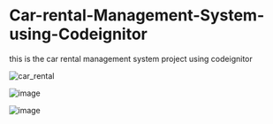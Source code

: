 # Car-rental-Management-System-using-Codeignitor

this is the car rental management system project using codeignitor

![car_rental](https://github.com/ganeshkumar2022/Car-rental-Management-System-using-Codeignitor/assets/118204387/9e0ed9e2-1f76-4e63-ab09-da25a91965c2)

![image](https://github.com/ganeshkumar2022/Car-rental-Management-System-using-Codeignitor/assets/118204387/1187f934-243c-4000-9d69-8db7af9460dc)

![image](https://github.com/ganeshkumar2022/Car-rental-Management-System-using-Codeignitor/assets/118204387/7fe48c21-1ea4-4dd1-a989-21206b0b5f16)



